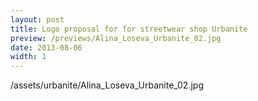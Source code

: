 ```yaml
---
layout: post
title: Logo proposal for for streetwear shop Urbanite
preview: /previews/Alina_Loseva_Urbanite_02.jpg
date: 2013-08-06
width: 1
---
```

/assets/urbanite/Alina_Loseva_Urbanite_02.jpg
